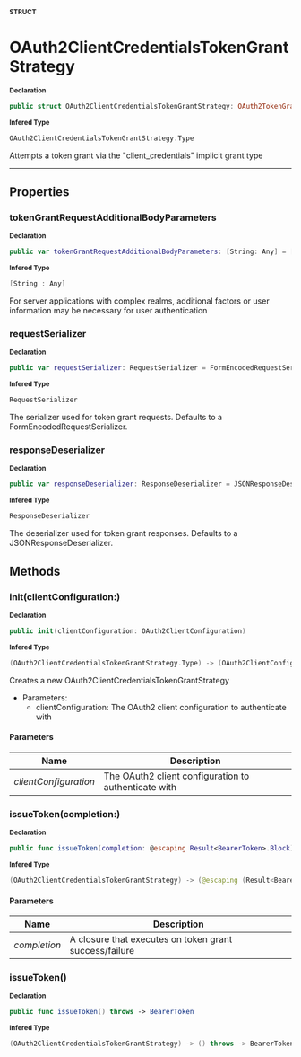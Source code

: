 <sub>**STRUCT**</sub>
# OAuth2ClientCredentialsTokenGrantStrategy

<sub>**Declaration**</sub>
```swift
public struct OAuth2ClientCredentialsTokenGrantStrategy: OAuth2TokenGrantStrategy
```

<sub>**Infered Type**</sub>
```swift
OAuth2ClientCredentialsTokenGrantStrategy.Type
```

Attempts a token grant via the "client_credentials" implicit grant type

--------------------

## Properties
### tokenGrantRequestAdditionalBodyParameters

<sub>**Declaration**</sub>
```swift
public var tokenGrantRequestAdditionalBodyParameters: [String: Any] = [:]
```

<sub>**Infered Type**</sub>
```swift
[String : Any]
```

For server applications with complex realms, additional factors or user information
may be necessary for user authentication

### requestSerializer

<sub>**Declaration**</sub>
```swift
public var requestSerializer: RequestSerializer = FormEncodedRequestSerializer()
```

<sub>**Infered Type**</sub>
```swift
RequestSerializer
```

The serializer used for token grant requests. Defaults to a FormEncodedRequestSerializer.

### responseDeserializer

<sub>**Declaration**</sub>
```swift
public var responseDeserializer: ResponseDeserializer = JSONResponseDeserializer()
```

<sub>**Infered Type**</sub>
```swift
ResponseDeserializer
```

The deserializer used for token grant responses. Defaults to a JSONResponseDeserializer.

## Methods
### init(clientConfiguration:)

<sub>**Declaration**</sub>
```swift
public init(clientConfiguration: OAuth2ClientConfiguration)
```

<sub>**Infered Type**</sub>
```swift
(OAuth2ClientCredentialsTokenGrantStrategy.Type) -> (OAuth2ClientConfiguration) -> OAuth2ClientCredentialsTokenGrantStrategy
```

Creates a new OAuth2ClientCredentialsTokenGrantStrategy
- Parameters:
  - clientConfiguration: The OAuth2 client configuration to authenticate with

#### Parameters
| Name | Description |
| ---- | ----------- |
| *clientConfiguration* | The OAuth2 client configuration to authenticate with |

### issueToken(completion:)

<sub>**Declaration**</sub>
```swift
public func issueToken(completion: @escaping Result<BearerToken>.Block)
```

<sub>**Infered Type**</sub>
```swift
(OAuth2ClientCredentialsTokenGrantStrategy) -> (@escaping (Result<BearerToken>) -> ()) -> ()
```



#### Parameters
| Name | Description |
| ---- | ----------- |
| *completion* | A closure that executes on token grant success/failure |

### issueToken()

<sub>**Declaration**</sub>
```swift
public func issueToken() throws -> BearerToken
```

<sub>**Infered Type**</sub>
```swift
(OAuth2ClientCredentialsTokenGrantStrategy) -> () throws -> BearerToken
```



